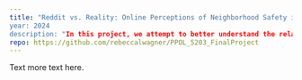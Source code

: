 ```yaml
---
title: "Reddit vs. Reality: Online Perceptions of Neighborhood Safety in Washington, D.C.
year: 2024
description: "In this project, we attempt to better understand the relationship between perceptions of crime, true reported rates of crime, and housing markets, in an effort to untangle the many factors at play in gentrification. To do so, we focus specifically on the city of Washington, D.C, and utilize public datasets on crime rates and housing prices. We also collect our own dataset from social media platform Reddit through its API to create a quantification of public safety sentiment. We ultimately find that trends in perceived safety appear to lag behind changes in true crime rates, and that online safety sentiments and housing prices appear to be correlated, though more analysis is needed to parse the nature of this relationship."
repo: https://github.com/rebeccalwagner/PPOL_5203_FinalProject
---
```


Text more text here.